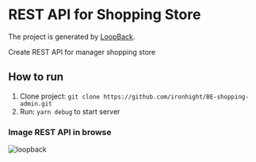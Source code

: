 # REST API for Shopping Store

The project is generated by [LoopBack](http://loopback.io).

Create REST API for manager shopping store

## How to run

1. Clone project: `git clone https://github.com/ironhight/BE-shopping-admin.git`
2. Run: `yarn debug` to start server

### Image REST API in browse

![loopback](https://user-images.githubusercontent.com/56241790/74531811-40bffc80-4f60-11ea-9dcf-4d7847f8fddc.png)
